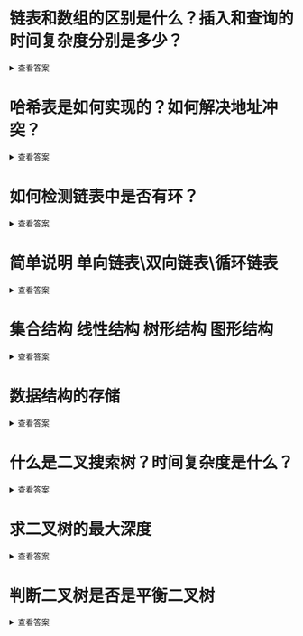 # 链表和数组的区别是什么？插入和查询的时间复杂度分别是多少？
<details>
<summary>查看答案</summary>
  
数组是一个连续的内存空间，链表可以在内存的任何位置。数组查找比链表快，链表插入和删除比数组快。数组空间大小固定，链表空间大小不固定。

数组的插入复杂度o(n),链表是o(1)。数组查询的复杂度是o(n),链表是o(1)。
</details>

# 哈希表是如何实现的？如何解决地址冲突？
<details>
<summary>查看答案</summary>
  
哈希表其实是一个数组，数组的每一个元素是一个哈希字典。哈希字典通过内存地址的Hash值作为Key来存储。解决地址冲突方法有 
- 开放定址法
开放定址法可以分为三种
  - 线性探测(顺序查找下一个单元) 
  - 二次探测(左右两侧相互查找) 
  - 随机探测(随机查找下一个单元) 
- 再哈希法（通过修改Hash函数再次生成一个不重复的Hash值） 
- 链地址法
- 建立公共溢出区
</details>

# 如何检测链表中是否有环？
<details>
<summary>查看答案</summary>
  
- 顺序查找 每次出现新节点 就查询之前的所有节点看是否有重复的节点ID
- 通过哈希表 按照顺序查找 把出现的节点存在hash表中 之后新出的节点在hash表查看是否存在重复的节点ID
- 创建两个指针都指向头节点 指针1一次移动一个节点 指针2每次移动两个节点 如果两个指针指向的节点ID一样则证明有环
</details>

# 简单说明 单向链表\双向链表\循环链表
<details>
<summary>查看答案</summary>
  
  单项链表只有一个头比如火车，双向链表有两个头部，比如高铁和轻轨，地铁。循环链表，是头部和尾部相连。比如蛇环，
</details>

# 集合结构 线性结构 树形结构 图形结构
<details>
<summary>查看答案</summary>
  
  - 集合结构是一个集合中存在很多的元素，元素和元素之间没有任何的联系。
  - 线性结构是所有元素都在一条线上，可以是直线也可以是曲线。
  - 树形结构也就是元素存在一对多的关系。
  - 图形结构就好比一张蜘蛛网，多对多的关系。
</details>

# 数据结构的存储
<details>
<summary>查看答案</summary>
  
  数据结构的储存有两种方式
  - 顺序储存 数组
  - 链式储存 链表
</details>

# 什么是二叉搜索树？时间复杂度是什么？
<details>
<summary>查看答案</summary>
  
  二叉搜索树特点是左侧节点小于右侧节点，右侧节点大于父节点。时间复杂度o(log2(n))
</details>

# 求二叉树的最大深度
<details>
<summary>查看答案</summary>
  
- 循环递归
```objc
class Solution {
    func maxDepth(treeNode:TreeNode?) -> Int {
        guard let treeNode = treeNode else {
            return 0
        }
        let leftDepth = maxDepth(treeNode: treeNode.left)
        let rightDepth = maxDepth(treeNode: treeNode.right)
        return max(leftDepth, rightDepth) + 1
    }
}
```
- 迭代
```swift
class Solution {
    func maxDepth(treeNode:TreeNode?) -> Int {
        guard let treeNode = treeNode else {
            return 0
        }
        var stack:[(TreeNode?,Int)] = [(treeNode,1)]
        var maxDepth = 1
        while stack.count > 0 {
            let root = stack.removeFirst()
            let currentDepth = root.1
            guard let node = root.0 else {
                continue
            }
            maxDepth = max(maxDepth, currentDepth)
            stack.append((node.left,currentDepth + 1))
            stack.append((node.right,currentDepth + 1))
        }
        return maxDepth
    }
}
```
</details>

# 判断二叉树是否是平衡二叉树
<details>
<summary>查看答案</summary>
  
平衡二叉树定义是空树或者是左右节点的深入相差1
```swift
class Solution {
    func isBalanced(treeNode:TreeNode?) -> Bool {
        guard let treeNode = treeNode else {
            return false
        }
        if treeNode.left == nil && treeNode.right == nil {
            return true
        }
        let leftDepth = maxDepth(treeNode: treeNode.left)
        let rightDepath = maxDepth(treeNode: treeNode.right)
        let value = leftDepth - rightDepath
        return value == 1 || value == -1
    }
    func maxDepth(treeNode:TreeNode?) -> Int {
        guard let treeNode = treeNode else {
            return 0
        }
        var stack:[(TreeNode?,Int)] = [(treeNode,1)]
        var maxDepth = 1
        while stack.count > 0 {
            let root = stack.removeFirst()
            let currentDepth = root.1
            guard let node = root.0 else {
                continue
            }
            maxDepth = max(maxDepth, currentDepth)
            stack.append((node.left,currentDepth + 1))
            stack.append((node.right,currentDepth + 1))
        }
        return maxDepth
    }
}
```
</details>

